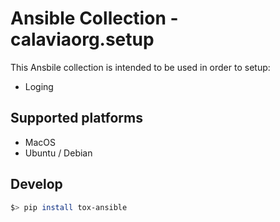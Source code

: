 # Ansible Collection - calaviaorg.setup

This Ansbile collection is intended to be used in order to setup:

* Loging

## Supported platforms

* MacOS
* Ubuntu / Debian

## Develop

```bash
$> pip install tox-ansible
```